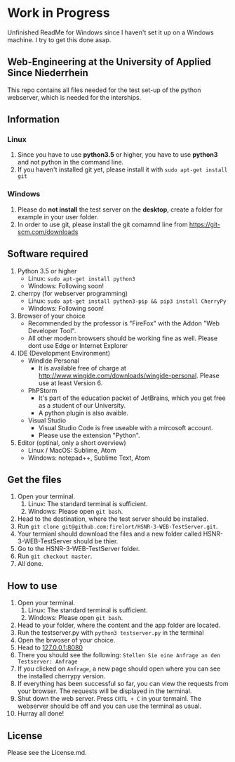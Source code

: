 # Work in Progress
Unfinished ReadMe for Windows since I haven't set it up on a Windows machine. I try to get this done asap.
## Web-Engineering at the University of Applied Since Niederrhein
This repo contains all files needed for the test set-up of the python webserver, which is needed for the interships.
## Information
### Linux
1. Since you have to use **python3.5** or higher, you have to use **python3** and not python in the command line.
2. If you haven't installed git yet, please install it with `sudo apt-get install git`

### Windows
1. Please do **not install** the test server on the **desktop**, create a folder for example in your user folder.
2. In order to use git, please install the git comamnd line from https://git-scm.com/downloads

## Software required
1. Python 3.5 or higher
    - Linux: `sudo apt-get install python3`
    - Windows: Following soon!
2. cherrpy (for webserver programming)
    - Linux: `sudo apt-get install python3-pip && pip3 install CherryPy`
    - Windows: Following soon!
3. Browser of your choice
    - Recommended by the professor is "FireFox" with the Addon "Web Developer Tool".
    - All other modern browsers should be working fine as well. Please dont use Edge or Internet Explorer
4. IDE (Development Environment)
    - WindIde Personal
        - It is available free of charge at http://www.wingide.com/downloads/wingide-personal. Please use at least Version 6.
    - PhPStorm
        - It's part of the education packet of JetBrains, which you get free as a student of our University.
        - A python plugin is also avaible.
    - Visual Studio
        - Visual Studio Code is free useable with a mircosoft account.
        - Please use the extension "Python".
5. Editor (optinal, only a short overview)
    - Linux / MacOS: Sublime, Atom 
    - Windows: notepad++, Sublime Text, Atom

## Get the files
1. Open your terminal.
    1. Linux: The standard terminal is sufficient.
    2. Windows: Please open `git bash`.
2. Head to the destination, where the test server should be installed.
3. Run `git clone git@github.com:firelort/HSNR-3-WEB-TestServer.git`.
4. Your termianl should download the files and a new folder called HSNR-3-WEB-TestServer should be thier.
5. Go to the HSNR-3-WEB-TestServer folder.
6. Run `git checkout master`.
7. All done.

## How to use
1. Open your terminal.
    1. Linux: The standard terminal is sufficient.
    2. Windows: Please open `git bash`.
1. Head to your folder, where the content and the app folder are located.
2. Run the testserver&#46;py with `python3 testserver.py` in the terminal
3. Open the brwoser of your choice.
4. Head to [127.0.0.1:8080](http://127.0.0.1:8080)
5. There you should see the following: `Stellen Sie eine Anfrage an den Testserver: Anfrage`
6. If you clicked on `Anfrage`, a new page should open where you can see the installed cherrypy version.
7. If everything has been successful so far, you can view the requests from your browser. The requests will be displayed in the terminal.
8. Shut down the web server. Press `CRTL + C` in your termainl. The webserver should be off and you can use the terminal as usual.
9. Hurray all done!

## License
Please see the License&#46;md.
